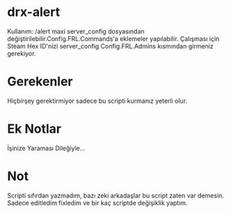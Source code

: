 # drx-alert
Kullanım:
/alert maxi 
server_config dosyasından değiştirilebilir.Config.FRL.Commands'a eklemeler yapılabilir.
Çalışması için Steam Hex ID'nizi server_config Config.FRL.Admins kısmından girmeniz gerekiyor.
# Gerekenler
Hiçbirşey gerektirmiyor sadece bu scripti kurmanız yeterli olur.
# Ek Notlar
İşinize Yaraması Dileğiyle...
# Not 
Scripti sıfırdan yazmadım, bazı zeki arkadaşlar bu script zaten var demesin. Sadece editledim fixledim ve bir kaç scriptde değişiklik yaptım.